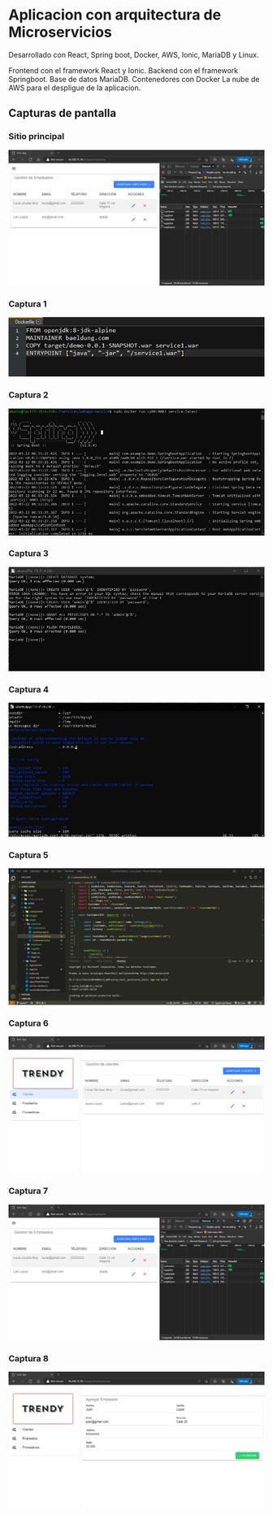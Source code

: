# Aplicacion con arquitectura de Microservicios

Desarrollado con React, Spring boot, Docker, AWS, Ionic, MariaDB y Linux.

Frontend con el framework React y Ionic.
Backend con el framework Springboot. 
Base de datos MariaDB.
Contenedores con Docker
La nube de AWS para el despligue de la aplicacion.


## Capturas de pantalla

### Sitio principal
![captura](imgs/7.jpg)

### Captura 1
![captura](imgs/1.jpg)

### Captura 2
![captura](imgs/2.jpg)

### Captura 3
![captura](imgs/3.jpg)

### Captura 4
![captura](imgs/4.jpg)

### Captura 5
![captura](imgs/5.jpg)

### Captura 6
![captura](imgs/6.jpg)

### Captura 7
![captura](imgs/7.jpg)

### Captura 8
![captura](imgs/8.jpg)